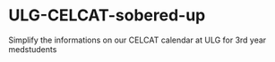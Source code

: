 # ULG-CELCAT-sobered-up
Simplify the informations on our CELCAT calendar at ULG for 3rd year medstudents

